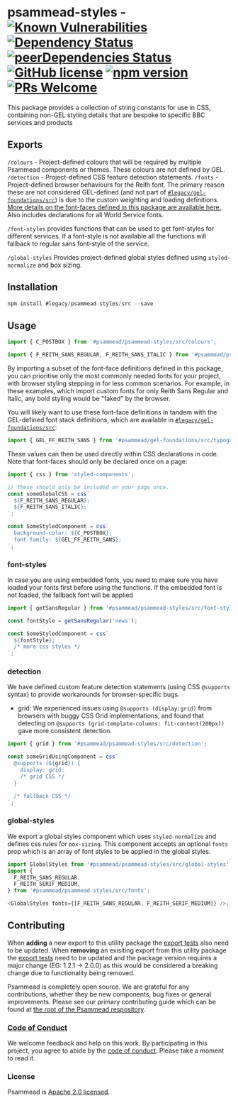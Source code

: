 # psammead-styles - [![Known Vulnerabilities](https://snyk.io/test/github/bbc/psammead/badge.svg?targetFile=packages%2Futilities%2Fpsammead-styles%2Fpackage.json)](https://snyk.io/test/github/bbc/psammead?targetFile=packages%2Futilities%2Fpsammead-styles%2Fpackage.json) [![Dependency Status](https://david-dm.org/bbc/psammead.svg?path=packages/utilities/psammead-styles)](https://david-dm.org/bbc/psammead?path=packages/utilities/psammead-styles) [![peerDependencies Status](https://david-dm.org/bbc/psammead/peer-status.svg?path=packages/utilities/psammead-styles)](https://david-dm.org/bbc/psammead?path=packages/utilities/psammead-styles&type=peer) [![GitHub license](https://img.shields.io/badge/license-Apache%202.0-blue.svg)](https://github.com/bbc/psammead/blob/latest/LICENSE) [![npm version](https://img.shields.io/npm/v/#legacy/psammead-styles/src.svg)](https://www.npmjs.com/package/#legacy/psammead-styles/src) [![PRs Welcome](https://img.shields.io/badge/PRs-welcome-brightgreen.svg)](https://github.com/bbc/psammead/blob/latest/CONTRIBUTING.md)

This package provides a collection of string constants for use in CSS, containing non-GEL styling details that are bespoke to specific BBC services and products

## Exports

`/colours` - Project-defined colours that will be required by multiple Psammead components or themes. These colours are not defined by GEL.
`/detection` - Project-defined CSS feature detection statements.
`/fonts` - Project-defined browser behaviours for the Reith font. The primary reason these are not considered GEL-defined (and not part of [`#legacy/gel-foundations/src`](https://www.npmjs.com/package/#legacy/gel-foundations/src)) is due to the custom weighting and loading definitions. [More details on the font-faces defined in this package are available here.](./font-faces.md). Also includes declarations for all World Service fonts.

`/font-styles` provides functions that can be used to get font-styles for different services. If a font-style is not available all the functions will fallback to regular sans font-style of the service.

`/global-styles` Provides project-defined global styles defined using `styled-normalize` and box sizing.

## Installation

```jsx
npm install #legacy/psammead-styles/src --save
```

## Usage

<!-- prettier-ignore -->
```jsx
import { C_POSTBOX } from '#psammead/psammead-styles/src/colours';

import { F_REITH_SANS_REGULAR, F_REITH_SANS_ITALIC } from '#psammead/psammead-styles/src/fonts';
```

By importing a subset of the font-face definitions defined in this package, you can prioritise only the most commonly needed fonts for your project, with browser styling stepping in for less common scenarios. For example, in these examples, which import custom fonts for only Reith Sans Regular and Italic, any bold styling would be "faked" by the browser.

You will likely want to use these font-face definitions in tandem with the GEL-defined font stack definitions, which are available in [`#legacy/gel-foundations/src`](https://www.npmjs.com/package/#legacy/gel-foundations/src):

```jsx
import { GEL_FF_REITH_SANS } from '#psammead/gel-foundations/src/typography';
```

These values can then be used directly within CSS declarations in code. Note that font-faces should only be declared once on a page:

```jsx
import { css } from 'styled-components';

// These should only be included on your page once.
const someGlobalCSS = css`
  ${F_REITH_SANS_REGULAR};
  ${F_REITH_SANS_ITALIC};
`;

const SomeStyledComponent = css`
  background-color: ${C_POSTBOX};
  font-family: ${GEL_FF_REITH_SANS};
`;
```

### font-styles

In case you are using embedded fonts, you need to make sure you have loaded your fonts first before using the functions. If the embedded font is not loaded, the fallback font will be applied

```js
import { getSansRegular } from '#psammead/psammead-styles/src/font-styles';

const fontStyle = getSansRegular('news');

const SomeStyledComponent = css`
  ${fontStyle};
  /* more css styles */
`;
```

### detection

We have defined custom feature detection statements (using CSS `@supports` syntax) to provide workarounds for browser-specific bugs.

- grid: We experienced issues using `@supports (display:grid)` from browsers with buggy CSS Grid implementations, and found that detecting on `@supports (grid-template-columns: fit-content(200px))` gave more consistent detection.

```js
import { grid } from '#psammead/psammead-styles/src/detection';

const someGridUsingComponent = css`
  @supports (${grid}) {
    display: grid;
    /* grid CSS */
  }

  /* fallback CSS */
`;
```

### global-styles

We export a global styles component which uses `styled-normalize` and defines css rules for `box-sizing`.
This component accepts an optional `fonts` prop which is an array of font styles to be applied in the global styles.

```js
import GlobalStyles from '#psammead/psammead-styles/src/global-styles';
import {
  F_REITH_SANS_REGULAR,
  F_REITH_SERIF_MEDIUM,
} from '#psammead/psammead-styles/src/fonts';

<GlobalStyles fonts={[F_REITH_SANS_REGULAR, F_REITH_SERIF_MEDIUM]} />;
```

## Contributing

When **adding** a new export to this utility package the [export tests](https://github.com/bbc/psammead/blob/5d7395fd60bd8d73796d5a23775b4b5b36db1445/packages/utilities/psammead-styles/index.test.jsx#L11-L35) also need to be updated. When **removing** an exisiting export from this utility package the [export tests](https://github.com/bbc/psammead/blob/5d7395fd60bd8d73796d5a23775b4b5b36db1445/packages/utilities/psammead-styles/index.test.jsx#L11-L35) need to be updated and the package version requires a major change (EG: 1.2.1 -> 2.0.0) as this would be considered a breaking change due to functionality being removed.

Psammead is completely open source. We are grateful for any contributions, whether they be new components, bug fixes or general improvements. Please see our primary contributing guide which can be found at [the root of the Psammead respository](https://github.com/bbc/psammead/blob/latest/CONTRIBUTING.md).

### [Code of Conduct](https://github.com/bbc/psammead/blob/latest/CODE_OF_CONDUCT.md)

We welcome feedback and help on this work. By participating in this project, you agree to abide by the [code of conduct](https://github.com/bbc/psammead/blob/latest/CODE_OF_CONDUCT.md). Please take a moment to read it.

### License

Psammead is [Apache 2.0 licensed](https://github.com/bbc/psammead/blob/latest/LICENSE).
